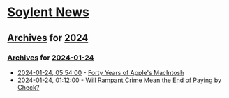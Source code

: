 # [Soylent News](../../../README.md)

## [Archives](../../index.md) for [2024](../index.md)

### [Archives](../../index.md) for [2024-01-24](index.md)

* [2024-01-24, 05:54:00](https://soylentnews.org/article.pl?sid=24/01/23/1535250&from=rss) - [Forty Years of Apple's MacIntosh](https://soylentnews.org/article.pl?sid=24/01/23/1535250&from=rss)
* [2024-01-24, 01:12:00](https://soylentnews.org/article.pl?sid=24/01/22/145247&from=rss) - [Will Rampant Crime Mean the End of Paying by Check?](https://soylentnews.org/article.pl?sid=24/01/22/145247&from=rss)
